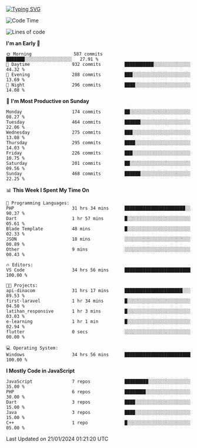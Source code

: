 [![Typing SVG](https://readme-typing-svg.demolab.com?font=Fira+Code&pause=1000&color=F7F7F7&random=false&width=435&lines=Hi+%F0%9F%91%8B%2C+I'm+Rafiu+Sidqi;Junior+Backend+Developer)](https://git.io/typing-svg)
<!--START_SECTION:waka-->
![Code Time](http://img.shields.io/badge/Code%20Time-111%20hrs%207%20mins-blue)

![Lines of code](https://img.shields.io/badge/From%20Hello%20World%20I%27ve%20Written-639.7%20thousand%20lines%20of%20code-blue)

**I'm an Early 🐤** 

```text
🌞 Morning                587 commits         ███████░░░░░░░░░░░░░░░░░░   27.91 % 
🌆 Daytime                932 commits         ███████████░░░░░░░░░░░░░░   44.32 % 
🌃 Evening                288 commits         ███░░░░░░░░░░░░░░░░░░░░░░   13.69 % 
🌙 Night                  296 commits         ████░░░░░░░░░░░░░░░░░░░░░   14.08 % 
```
📅 **I'm Most Productive on Sunday** 

```text
Monday                   174 commits         ██░░░░░░░░░░░░░░░░░░░░░░░   08.27 % 
Tuesday                  464 commits         ██████░░░░░░░░░░░░░░░░░░░   22.06 % 
Wednesday                275 commits         ███░░░░░░░░░░░░░░░░░░░░░░   13.08 % 
Thursday                 295 commits         ████░░░░░░░░░░░░░░░░░░░░░   14.03 % 
Friday                   226 commits         ███░░░░░░░░░░░░░░░░░░░░░░   10.75 % 
Saturday                 201 commits         ██░░░░░░░░░░░░░░░░░░░░░░░   09.56 % 
Sunday                   468 commits         ██████░░░░░░░░░░░░░░░░░░░   22.25 % 
```


📊 **This Week I Spent My Time On** 

```text
💬 Programming Languages: 
PHP                      31 hrs 34 mins      ███████████████████████░░   90.37 % 
Dart                     1 hr 57 mins        █░░░░░░░░░░░░░░░░░░░░░░░░   05.61 % 
Blade Template           48 mins             █░░░░░░░░░░░░░░░░░░░░░░░░   02.33 % 
JSON                     18 mins             ░░░░░░░░░░░░░░░░░░░░░░░░░   00.89 % 
Other                    9 mins              ░░░░░░░░░░░░░░░░░░░░░░░░░   00.43 % 

🔥 Editors: 
VS Code                  34 hrs 56 mins      █████████████████████████   100.00 % 

🐱‍💻 Projects: 
api-dinacom              31 hrs 17 mins      ██████████████████████░░░   89.53 % 
first-laravel            1 hr 34 mins        █░░░░░░░░░░░░░░░░░░░░░░░░   04.50 % 
latihan_responsive       1 hr 3 mins         █░░░░░░░░░░░░░░░░░░░░░░░░   03.03 % 
e-learning               1 hr 1 min          █░░░░░░░░░░░░░░░░░░░░░░░░   02.94 % 
flutter                  0 secs              ░░░░░░░░░░░░░░░░░░░░░░░░░   00.00 % 

💻 Operating System: 
Windows                  34 hrs 56 mins      █████████████████████████   100.00 % 
```

**I Mostly Code in JavaScript** 

```text
JavaScript               7 repos             █████████░░░░░░░░░░░░░░░░   35.00 % 
PHP                      6 repos             ████████░░░░░░░░░░░░░░░░░   30.00 % 
Dart                     3 repos             ████░░░░░░░░░░░░░░░░░░░░░   15.00 % 
Java                     3 repos             ████░░░░░░░░░░░░░░░░░░░░░   15.00 % 
C++                      1 repo              █░░░░░░░░░░░░░░░░░░░░░░░░   05.00 % 
```




 Last Updated on 21/01/2024 01:21:20 UTC
<!--END_SECTION:waka-->

